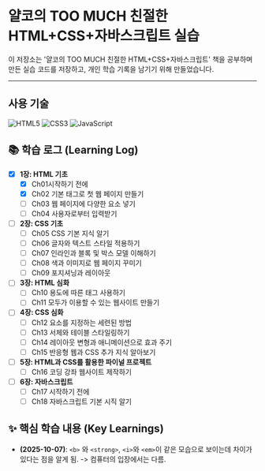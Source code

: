 # 얄코의 TOO MUCH 친절한 HTML+CSS+자바스크립트 실습

이 저장소는 '얄코의 TOO MUCH 친절한 HTML+CSS+자바스크립트' 책을 공부하며 만든 실습 코드를 저장하고, 개인 학습 기록을 남기기 위해 만들었습니다.

---

## 사용 기술

![HTML5](https://img.shields.io/badge/-HTML5-E34F26?style=flat&logo=html5&logoColor=white)
![CSS3](https://img.shields.io/badge/-CSS3-1572B6?style=flat&logo=css3&logoColor=white)
![JavaScript](https://img.shields.io/badge/-JavaScript-F7DF1E?style=flat&logo=javascript&logoColor=white)

## 📚 학습 로그 (Learning Log)

- [x] **1장: HTML 기초**
  - [x] Ch01시작하기 전에
  - [x] Ch02 기본 태그로 첫 웹 페이지 만들기
  - [ ] Ch03 웹 페이지에 다양한 요소 넣기
  - [ ] Ch04 사용자로부터 입력받기
- [ ] **2장: CSS 기초**
  - [ ] Ch05 CSS 기본 지식 알기
  - [ ] Ch06 글자와 텍스트 스타일 적용하기
  - [ ] Ch07 인라인과 블록 및 박스 모델 이해하기
  - [ ] Ch08 색과 이미지로 웹 페이지 꾸미기
  - [ ] Ch09 포지셔닝과 레이아웃
- [ ] **3장: HTML 심화**
  - [ ] Ch10 용도에 따른 태그 사용하기
  - [ ] Ch11 모두가 이용할 수 있는 웹사이트 만들기   
- [ ] **4장: CSS 심화**
  - [ ] Ch12 요소를 지정하는 세련된 방법
  - [ ] Ch13 서체와 테이블 스타일링하기
  - [ ] Ch14 레이아웃 변형과 애니메이션으로 효과 주기
  - [ ] Ch15 반응형 웹과 CSS 추가 지식 알아보기
- [ ] **5장: HTML과 CSS를 활용한 파이널 프로젝트**
  - [ ] Ch16 코딩 강좌 웹사이트 제작하기
- [ ] **6장: 자바스크립트**
  - [ ] Ch17 시작하기 전에
  - [ ] Ch18 자바스크립트 기본 시직 알기

## ✨ 핵심 학습 내용 (Key Learnings)

- **(2025-10-07)**: `<b>` 와 `<strong>`, `<i>`와 `<em>`이 같은 모습으로 보이는데 차이가 있다는 점을 알게 됨. -> 컴퓨터의 입장에서는 다름.
